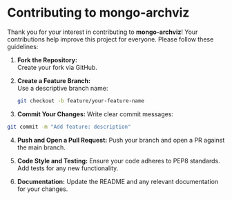 # Contributing to mongo-archviz

Thank you for your interest in contributing to **mongo-archviz**! Your contributions help improve this project for everyone. Please follow these guidelines:

1. **Fork the Repository:**  
   Create your fork via GitHub.

2. **Create a Feature Branch:**  
   Use a descriptive branch name:
   ```bash
   git checkout -b feature/your-feature-name
   ```
   
3. **Commit Your Changes:**
  Write clear commit messages:
  ```bash
  git commit -m "Add feature: description"
  ```

4. **Push and Open a Pull Request:**
   Push your branch and open a PR against the main branch.

5. **Code Style and Testing:**
   Ensure your code adheres to PEP8 standards. Add tests for any new functionality.

6. **Documentation:**
   Update the README and any relevant documentation for your changes.
